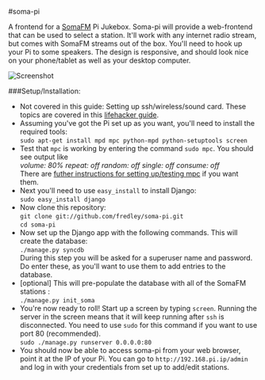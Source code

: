 #soma-pi

A frontend for a [SomaFM](http://somafm.com/) Pi Jukebox. Soma-pi will provide a web-frontend that can be used to select a station. It'll work with any internet radio stream, but comes with SomaFM streams out of the box. You'll need to hook up your Pi to some speakers. The design is responsive, and should look nice on your phone/tablet as well as your desktop computer.

![Screenshot](http://i.imgur.com/iuM1yir.png)

###Setup/Installation:

* Not covered in this guide: Setting up ssh/wireless/sound card. These topics are covered in this [lifehacker guide](http://lifehacker.com/5978594/turn-a-raspberry-pi-into-an-airplay-receiver-for-streaming-music-in-your-living-room).
* Assuming you've got the Pi set up as you want, you'll need to install the required tools:  
`sudo apt-get install mpd mpc python-mpd python-setuptools screen`
* Test that `mpc` is working by entering the command `sudo mpc`. You should see output like  
*volume: 80%   repeat: off   random: off   single: off   consume: off*  
There are [futher instructions for setting up/testing mpc](http://www.gmpa.it/it9xxs/?p=727) if you want them.
* Next you'll need to use `easy_install` to install Django:  
`sudo easy_install django`
* Now clone this repository:  
`git clone git://github.com/fredley/soma-pi.git`  
`cd soma-pi`
* Now set up the Django app with the following commands. This will create the database:  
`./manage.py syncdb`  
During this step you will be asked for a superuser name and password. Do enter these, as you'll want to use them to add entries to the database.
* [optional] This will pre-populate the database with all of the SomaFM stations :  
`./manage.py init_soma`
* You're now ready to roll! Start up a screen by typing `screen`. Running the server in the screen means that it will keep running after `ssh` is disconnected. You need to use `sudo` for this command if you want to use port 80 (recommended).  
`sudo ./manage.py runserver 0.0.0.0:80` 
* You should now be able to access soma-pi from your web browser, point it at the IP of your Pi. You can go to `http://192.168.pi.ip/admin` and log in with your credentials from set up to add/edit stations. 
